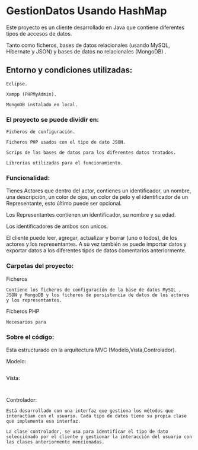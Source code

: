 # GestionDatos Usando HashMap

Este proyecto es un cliente desarrollado en Java que contiene diferentes tipos de accesos de datos. 

Tanto como ficheros, bases de datos relacionales (usando MySQL, Hibernate y JSON) y bases de datos no relacionales (MongoDB) .

## Entorno y condiciones utilizadas:

```
Eclipse.

Xampp (PHPMyAdmin).

MongoDB instalado en local.
```

### El proyecto se puede dividir en:

```
Ficheros de configuración.

Ficheros PHP usados con el tipo de dato JSON.

Scrips de las bases de datos para los diferentes datos tratados.

Librerias utilizadas para el funcionamiento.
```
### Funcionalidad:

Tienes Actores que dentro del actor, contienes un identificador, un nombre, una descripción, un color de ojos, un color de pelo y el identificador de un Representante, esto último puede ser opcional.

Los Representantes contienen un identificador, su nombre y su edad.

Los identificadores de ambos son unicos.

El cliente puede leer, agregar, actualizar y borrar (uno o todos), de los actores y los representantes. A su vez también se puede importar datos y exportar datos a los diferentes tipos de datos comentarios anteriormente.

### Carpetas del proyecto:

Ficheros

```
Contiene los ficheros de configuración de la base de datos MySQL , JSON y MongoDB y los ficheros de persistencia de datos de los actores y los representantes.
```

Ficheros PHP

```
Necesarios para 
```

### Sobre el código:

Esta estructurado en la arquitectura MVC (Modelo,Vista,Controlador).

Modelo:

```

```

Vista:

```
 
```

Controlador:

```
Está desarrollado con una interfaz que gestiona los métodos que interactúan con el usuario. Cada tipo de datos tiene su propia clase que implementa esa interfaz.

La clase controlador, se usa para identificar el tipo de dato selecciónado por el cliente y gestionar la interacción del usuario con las clases anteriormente mencionadas.
```
